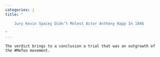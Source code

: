 ```yaml
---
categories: j
title: "

    Jury Kevin Spacey Didn’t Molest Actor Anthony Rapp In 1986

"
---
```



    The verdict brings to a conclusion a trial that was an outgrowth of the #MeToo movement.

